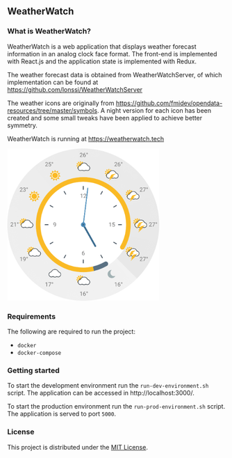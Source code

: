 
## WeatherWatch

### What is WeatherWatch?

WeatherWatch is a web application that displays weather forecast information in an analog clock face format.
The front-end is implemented with React.js and the application state is implemented with Redux.

The weather forecast data is obtained from WeatherWatchServer, of which implementation can be found at https://github.com/lonssi/WeatherWatchServer

The weather icons are originally from https://github.com/fmidev/opendata-resources/tree/master/symbols. A night version for each icon has been created and some small tweaks have been applied to achieve better symmetry.

WeatherWatch is running at https://weatherwatch.tech

<img src="example.png" alt="drawing" width="350px"/>

### Requirements

The following are required to run the project:

- `docker`
- `docker-compose`

### Getting started

To start the development environment run the `run-dev-environment.sh` script.
The application can be accessed in http://localhost:3000/.

To start the production environment run the `run-prod-environment.sh` script.
The application is served to port `5000`.

### License

This project is distributed under the [MIT License](http://opensource.org/licenses/MIT).
